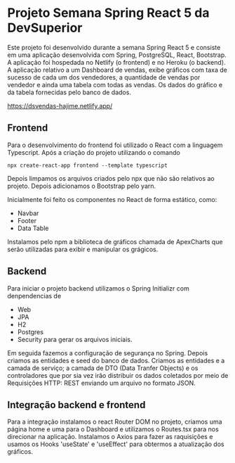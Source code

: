 # Projeto Semana Spring React 5 da DevSuperior

Este projeto foi desenvolvido durante a semana Spring React 5 e consiste em uma aplicação desenvolvida com Spring, PostgreSQL, React, Bootstrap. A aplicação foi hospedada no Netlify (o frontend) e no Heroku (o backend).
A aplicação relativo a um Dashboard de vendas, exibe gráficos com taxa de sucesso de cada um dos vendedores, a quantidade de vendas por vendedor e ainda uma tabela com todas as vendas. Os dados do gráfico e da tabela fornecidas pelo banco de dados.

https://dsvendas-hajime.netlify.app/

## Frontend

Para o desenvolvimento do frontend foi utilizado o React com a linguagem Typescript. 
Após a criação do projeto utilizando o comando 

```npx create-react-app frontend --template typescript```

Depois limpamos os arquivos criados pelo npx que não são relativos ao projeto. Depois adicionamos o Bootstrap pelo yarn.

Inicialmente foi feito os componentes no React de forma estático, como:
* Navbar 
* Footer
* Data Table 

Instalamos pelo npm a biblioteca de gráficos chamada de ApexCharts que serão utilizadas para exibir e manipular os grágicos.

## Backend

Para iniciar o projeto backend utilizamos o Spring Initializr com denpendencias de 
* Web
* JPA
* H2
* Postgres
* Security
para gerar os arquivos iniciais. 

Em seguida fazemos a configuração de segurança no Spring. Depois criamos as entidades e seed do banco de dados. 
Criamos as entidades e a camada de serviço; a camada de DTO (Data Tranfer Objects) e os controladores que por sia vez irão distribuir os dados coletados por meio de Requisições HTTP: REST enviando um arquivo no formato JSON.

## Integração backend e frontend

Para a integração instalamos o react Router DOM no projeto, criamos uma página home e uma para o Dashboard  e utilizamos o Routes.tsx para nos direcionar na aplicação. 
Instalamos o Axios para fazer as raquisições e usamos os Hooks 'useState' e 'useEffect' para obtermos a atualização dos gráficos.
